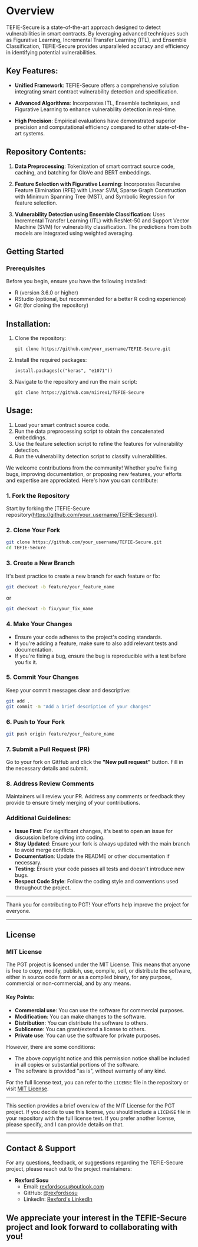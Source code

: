 # Overview

TEFIE-Secure is a state-of-the-art approach designed to detect vulnerabilities in smart contracts. By leveraging advanced techniques such as Figurative Learning, Incremental Transfer Learning (ITL), and Ensemble Classification, TEFIE-Secure provides unparalleled accuracy and efficiency in identifying potential vulnerabilities.

## Key Features:

- **Unified Framework**: TEFIE-Secure offers a comprehensive solution integrating smart contract vulnerability detection and specification.
  
- **Advanced Algorithms**: Incorporates ITL, Ensemble techniques, and Figurative Learning to enhance vulnerability detection in real-time.
  
- **High Precision**: Empirical evaluations have demonstrated superior precision and computational efficiency compared to other state-of-the-art systems.

## Repository Contents:

1. **Data Preprocessing**: Tokenization of smart contract source code, caching, and batching for GloVe and BERT embeddings.

2. **Feature Selection with Figurative Learning**: Incorporates Recursive Feature Elimination (RFE) with Linear SVM, Sparse Graph Construction with Minimum Spanning Tree (MST), and Symbolic Regression for feature selection.

3. **Vulnerability Detection using Ensemble Classification**: Uses Incremental Transfer Learning (ITL) with ResNet-50 and Support Vector Machine (SVM) for vulnerability classification. The predictions from both models are integrated using weighted averaging.

## Getting Started
### Prerequisites

Before you begin, ensure you have the following installed:

- R (version 3.6.0 or higher)
- RStudio (optional, but recommended for a better R coding experience)
- Git (for cloning the repository)

## Installation:

1. Clone the repository:
   ```
   git clone https://github.com/your_username/TEFIE-Secure.git
   ```

2. Install the required packages:
   ```
   install.packages(c("keras", "e1071"))
   ```

3. Navigate to the repository and run the main script:
   ```
   git clone https://github.com/niirex1/TEFIE-Secure
   ```

## Usage:

1. Load your smart contract source code.
2. Run the data preprocessing script to obtain the concatenated embeddings.
3. Use the feature selection script to refine the features for vulnerability detection.
4. Run the vulnerability detection script to classify vulnerabilities.

We welcome contributions from the community! Whether you're fixing bugs, improving documentation, or proposing new features, your efforts and expertise are appreciated. Here's how you can contribute:

### 1. **Fork the Repository**

Start by forking the [TEFIE-Secure repository(https://github.com/your_username/TEFIE-Secure)].

### 2. **Clone Your Fork**

```bash
git clone https://github.com/your_username/TEFIE-Secure.git
cd TEFIE-Secure
```

### 3. **Create a New Branch**

It's best practice to create a new branch for each feature or fix:

```bash
git checkout -b feature/your_feature_name
```
or
```bash
git checkout -b fix/your_fix_name
```

### 4. **Make Your Changes**

- Ensure your code adheres to the project's coding standards.
- If you're adding a feature, make sure to also add relevant tests and documentation.
- If you're fixing a bug, ensure the bug is reproducible with a test before you fix it.

### 5. **Commit Your Changes**

Keep your commit messages clear and descriptive:

```bash
git add .
git commit -m "Add a brief description of your changes"
```

### 6. **Push to Your Fork**

```bash
git push origin feature/your_feature_name
```

### 7. **Submit a Pull Request (PR)**

Go to your fork on GitHub and click the **"New pull request"** button. Fill in the necessary details and submit.

### 8. **Address Review Comments**

Maintainers will review your PR. Address any comments or feedback they provide to ensure timely merging of your contributions.

### Additional Guidelines:

- **Issue First**: For significant changes, it's best to open an issue for discussion before diving into coding.
- **Stay Updated**: Ensure your fork is always updated with the main branch to avoid merge conflicts.
- **Documentation**: Update the README or other documentation if necessary.
- **Testing**: Ensure your code passes all tests and doesn't introduce new bugs.
- **Respect Code Style**: Follow the coding style and conventions used throughout the project.

---

Thank you for contributing to PGT! Your efforts help improve the project for everyone.

---

## License

### MIT License

The PGT project is licensed under the MIT License. This means that anyone is free to copy, modify, publish, use, compile, sell, or distribute the software, either in source code form or as a compiled binary, for any purpose, commercial or non-commercial, and by any means.

#### Key Points:

- **Commercial use**: You can use the software for commercial purposes.
- **Modification**: You can make changes to the software.
- **Distribution**: You can distribute the software to others.
- **Sublicense**: You can grant/extend a license to others.
- **Private use**: You can use the software for private purposes.

However, there are some conditions:

- The above copyright notice and this permission notice shall be included in all copies or substantial portions of the software.
- The software is provided "as is", without warranty of any kind.

For the full license text, you can refer to the `LICENSE` file in the repository or visit [MIT License](https://opensource.org/licenses/MIT).

---

This section provides a brief overview of the MIT License for the PGT project. If you decide to use this license, you should include a `LICENSE` file in your repository with the full license text. If you prefer another license, please specify, and I can provide details on that.

---

## Contact & Support

For any questions, feedback, or suggestions regarding the TEFIE-Secure project, please reach out to the project maintainers:

- **Rexford Sosu**
  - Email: rexfordsosu@outlook.com
  - GitHub: [@rexfordsosu](https://github.com/niirex1)
  - LinkedIn: [Rexford's LinkedIn](https://www.linkedin.com/in/rexford-sosu-b4593b57/)

We appreciate your interest in the TEFIE-Secure project and look forward to collaborating with you!
---
